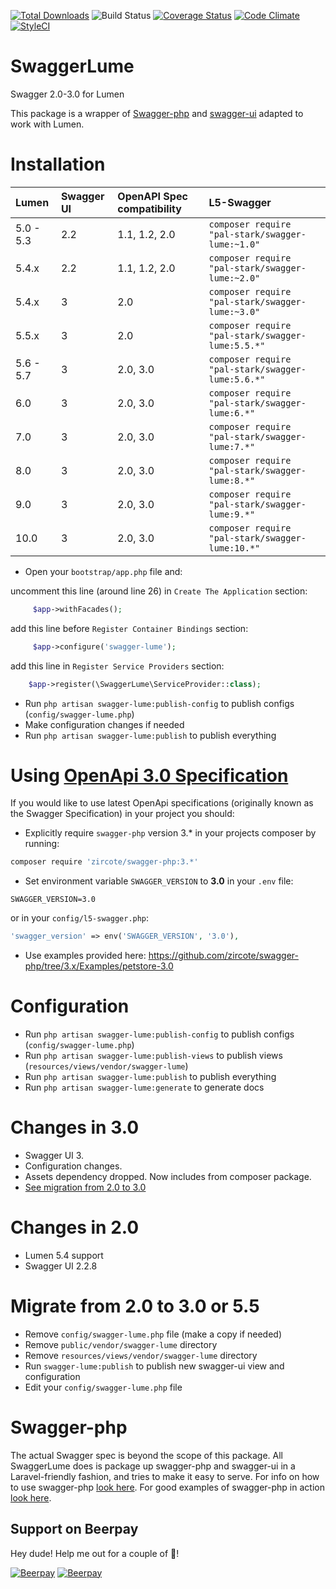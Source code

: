 [![Total Downloads](https://poser.pugx.org/pal-stark/swagger-lume/downloads.svg)](https://packagist.org/packages/pal-stark/swagger-lume)
![Build Status](https://github.com/pal-stark/SwaggerLume/actions/workflows/test-config.yml/badge.svg?branch=master)
[![Coverage Status](https://coveralls.io/repos/github/pal-stark/SwaggerLume/badge.svg?branch=master)](https://coveralls.io/github/pal-stark/SwaggerLume?branch=master)
[![Code Climate](https://codeclimate.com/github/pal-stark/SwaggerLume/badges/gpa.svg)](https://codeclimate.com/github/pal-stark/SwaggerLume)
[![StyleCI](https://styleci.io/repos/50113229/shield)](https://styleci.io/repos/50113229)

SwaggerLume
==========

Swagger 2.0-3.0 for Lumen

This package is a wrapper of [Swagger-php](https://github.com/zircote/swagger-php) and [swagger-ui](https://github.com/swagger-api/swagger-ui) adapted to work with Lumen.

Installation
============

 Lumen      | Swagger UI| OpenAPI Spec compatibility | L5-Swagger
:-----------|:----------|:---------------------------|:----------
 5.0 - 5.3  | 2.2       | 1.1, 1.2, 2.0              | ``` composer require "pal-stark/swagger-lume:~1.0" ```
 5.4.x      | 2.2       | 1.1, 1.2, 2.0              | ``` composer require "pal-stark/swagger-lume:~2.0" ```
 5.4.x      | 3         | 2.0                        | ``` composer require "pal-stark/swagger-lume:~3.0" ```
 5.5.x      | 3         | 2.0                        | ``` composer require "pal-stark/swagger-lume:5.5.*" ```
 5.6 - 5.7  | 3         | 2.0, 3.0                   | ``` composer require "pal-stark/swagger-lume:5.6.*" ```
 6.0        | 3         | 2.0, 3.0                   | ``` composer require "pal-stark/swagger-lume:6.*" ```
 7.0        | 3         | 2.0, 3.0                   | ``` composer require "pal-stark/swagger-lume:7.*" ```
 8.0        | 3         | 2.0, 3.0                   | ``` composer require "pal-stark/swagger-lume:8.*" ```
 9.0        | 3         | 2.0, 3.0                   | ``` composer require "pal-stark/swagger-lume:9.*" ```
 10.0       | 3         | 2.0, 3.0                   | ``` composer require "pal-stark/swagger-lume:10.*" ```

- Open your `bootstrap/app.php` file and:

uncomment this line (around line 26) in `Create The Application` section:
```php
     $app->withFacades();
```

add this line before `Register Container Bindings` section:
```php
     $app->configure('swagger-lume');
```

add this line in `Register Service Providers` section:
```php
    $app->register(\SwaggerLume\ServiceProvider::class);
```

- Run `php artisan swagger-lume:publish-config` to publish configs (`config/swagger-lume.php`)
- Make configuration changes if needed
- Run `php artisan swagger-lume:publish` to publish everything

Using [OpenApi 3.0 Specification](https://github.com/OAI/OpenAPI-Specification)
============
If you would like to use latest OpenApi specifications (originally known as the Swagger Specification) in your project you should:
- Explicitly require `swagger-php` version 3.* in your projects composer by running:
```bash
composer require 'zircote/swagger-php:3.*'
```
- Set environment variable `SWAGGER_VERSION` to **3.0** in your `.env` file:
```
SWAGGER_VERSION=3.0
```
or in your `config/l5-swagger.php`:
```php
'swagger_version' => env('SWAGGER_VERSION', '3.0'),
```
- Use examples provided here: https://github.com/zircote/swagger-php/tree/3.x/Examples/petstore-3.0

Configuration
============
- Run `php artisan swagger-lume:publish-config` to publish configs (`config/swagger-lume.php`)
- Run `php artisan swagger-lume:publish-views` to publish views (`resources/views/vendor/swagger-lume`)
- Run `php artisan swagger-lume:publish` to publish everything
- Run `php artisan swagger-lume:generate` to generate docs

Changes in 3.0
============
- Swagger UI 3.
- Configuration changes.
- Assets dependency dropped. Now includes from composer package.
- [See migration from 2.0 to 3.0](#migrate-from-20-to-30-or-55)

Changes in 2.0
============
- Lumen 5.4 support
- Swagger UI 2.2.8

Migrate from 2.0 to 3.0 or 5.5
============
- Remove `config/swagger-lume.php` file (make a copy if needed)
- Remove `public/vendor/swagger-lume` directory
- Remove `resources/views/vendor/swagger-lume` directory
- Run `swagger-lume:publish` to publish new swagger-ui view and configuration
- Edit your `config/swagger-lume.php` file

Swagger-php
======================
The actual Swagger spec is beyond the scope of this package. All SwaggerLume does is package up swagger-php and swagger-ui in a Laravel-friendly fashion, and tries to make it easy to serve. For info on how to use swagger-php [look here](http://zircote.com/swagger-php/). For good examples of swagger-php in action [look here](https://github.com/zircote/swagger-php/tree/master/Examples/petstore.swagger.io).

## Support on Beerpay
Hey dude! Help me out for a couple of :beers:!

[![Beerpay](https://beerpay.io/pal-stark/SwaggerLume/badge.svg?style=beer-square)](https://beerpay.io/pal-stark/SwaggerLume)  [![Beerpay](https://beerpay.io/pal-stark/SwaggerLume/make-wish.svg?style=flat-square)](https://beerpay.io/pal-stark/SwaggerLume?focus=wish)
